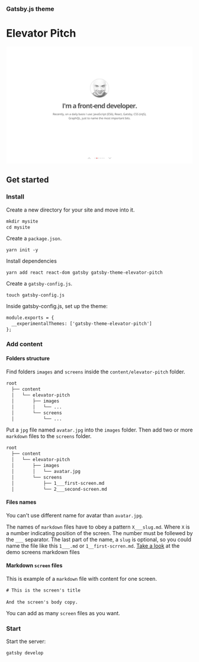 ### Gatsby.js theme

# Elevator Pitch

![Elevator Pitch - Gatsby.js theme](static/preview.png)

## Get started

### Install

Create a new directory for your site and move into it.

```
mkdir mysite
cd mysite
```

Create a `package.json`.

```
yarn init -y
```

Install dependencies

```
yarn add react react-dom gatsby gatsby-theme-elevator-pitch
```

Create a `gatsby-config.js`.

```
touch gatsby-config.js
```

Inside gatsby-config.js, set up the theme:

```
module.exports = {
  __experimentalThemes: ['gatsby-theme-elevator-pitch']
};
```

### Add content

#### Folders structure

Find folders `images` and `screens` inside the `content/elevator-pitch` folder.

```
root
  ├── content
  │   └── elevator-pitch
  │       ├── images
  │       │   └── ...
  │       └── screens
  │           └── ...
```

Put a `jpg` file named `avatar.jpg` into the `images` folder. Then add two or more `markdown` files to the `screens` folder.

```
root
  ├── content
  │   └── elevator-pitch
  │       ├── images
  │       │   └── avatar.jpg
  │       └── screens
  │           ├── 1___first-screen.md
  │           └── 2___second-screen.md
```

#### Files names

You can't use different name for avatar than `avatar.jpg`.

The names of `markdown` files have to obey a pattern `X___slug.md`. Where `X` is a number indicating position of the screen. The number must be follewed by the `___` separator. The last part of the name, a `slug` is optional, so you could name the file like this `1___.md` or `1__first-scrren.md`. [Take a look](https://github.com/greglobinski/gatsby-themes/tree/master/packages/gatsby-theme-elevator-pitch/content/screens) at the demo screens markdown files

#### Markdown `screen` files

This is example of a `markdown` file with content for one screen.

```
# This is the screen's title

And the screen's body copy.
```

You can add as many `screen` files as you want.

### Start

Start the server:

```
gatsby develop
```
